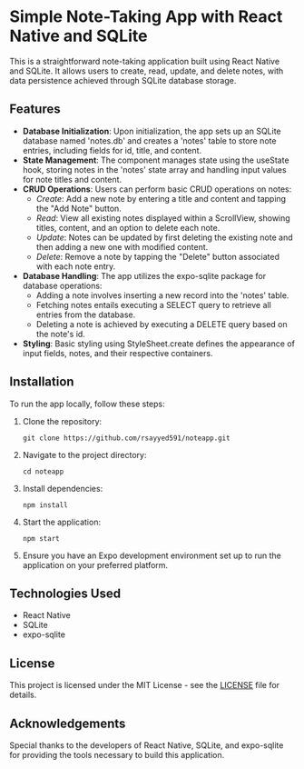 # Simple Note-Taking App with React Native and SQLite

This is a straightforward note-taking application built using React Native and SQLite. It allows users to create, read, update, and delete notes, with data persistence achieved through SQLite database storage.

## Features

- **Database Initialization**: Upon initialization, the app sets up an SQLite database named 'notes.db' and creates a 'notes' table to store note entries, including fields for id, title, and content.
- **State Management**: The component manages state using the useState hook, storing notes in the 'notes' state array and handling input values for note titles and content.
- **CRUD Operations**: Users can perform basic CRUD operations on notes:
  - *Create*: Add a new note by entering a title and content and tapping the "Add Note" button.
  - *Read*: View all existing notes displayed within a ScrollView, showing titles, content, and an option to delete each note.
  - *Update*: Notes can be updated by first deleting the existing note and then adding a new one with modified content.
  - *Delete*: Remove a note by tapping the "Delete" button associated with each note entry.
- **Database Handling**: The app utilizes the expo-sqlite package for database operations:
  - Adding a note involves inserting a new record into the 'notes' table.
  - Fetching notes entails executing a SELECT query to retrieve all entries from the database.
  - Deleting a note is achieved by executing a DELETE query based on the note's id.
- **Styling**: Basic styling using StyleSheet.create defines the appearance of input fields, notes, and their respective containers.

## Installation

To run the app locally, follow these steps:

1. Clone the repository:
   ```
   git clone https://github.com/rsayyed591/noteapp.git
   ```
2. Navigate to the project directory:
   ```
   cd noteapp
   ```
3. Install dependencies:
   ```
   npm install
   ```
4. Start the application:
   ```
   npm start
   ```
5. Ensure you have an Expo development environment set up to run the application on your preferred platform.

## Technologies Used

- React Native
- SQLite
- expo-sqlite

## License

This project is licensed under the MIT License - see the [LICENSE](LICENSE) file for details.

## Acknowledgements

Special thanks to the developers of React Native, SQLite, and expo-sqlite for providing the tools necessary to build this application.
